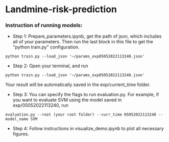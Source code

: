# Landmine-risk-prediction

### Instruction of running models:
* Step 1: Prepare_parameters.ipynb, get the path of json, which includes all of your parameters. Then run the last block in this file to get the "python train.py" configuration. 
```
python train.py --load_json '~/params_exp05052022113240.json'
```
* Step 2: Open your terminal, and run 
```
python train.py --load_json '~/params_exp05052022113240.json'
```
Your result will be automatically saved in the exp/current_time folder.  
* Step 3: You can specify the flags to run evaluation.py. For example, if you want to evaluate SVM using the model saved in exp/05052022113240, run 
```
evaluation.py --root (your root folder) --curr_time 05052022113240 --model_name SVM
```
* Step 4: Follow instructions in visualize_demo.ipynb to plot all necessary figures.
